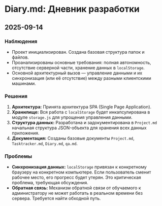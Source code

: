 
# Diary.md: Дневник разработки

## 2025-09-14

### Наблюдения
- Проект инициализирован. Создана базовая структура папок и файлов.
- Проанализированы основные требования: полная автономность, отсутствие серверной части, хранение данных в `localStorage`.
- Основной архитектурный вызов — управление данными и их синхронизация (или её отсутствие) между разными клиентскими машинами.

### Решения
1.  **Архитектура:** Принята архитектура SPA (Single Page Application).
2.  **Хранилище:** Вся работа с `localStorage` будет инкапсулирована в модуле `storage.js` для упрощения управления данными.
3.  **Структура данных:** Разработана и задокументирована в `Project.md` начальная структура JSON-объекта для хранения всех данных приложения.
4.  **Документация:** Созданы базовые документы `Project.md`, `Tasktracker.md`, `Diary.md`, `qa.md`.

### Проблемы
- **Синхронизация данных:** `localStorage` привязан к конкретному браузеру на конкретном компьютере. Если пользователь сменит рабочее место, его прогресс будет утерян. Это критическая проблема, требующая обсуждения.
- **Обратная связь:** Механизм обратной связи от обучаемого к администратору не может работать в реальном времени без сервера. Требуется найти обходной путь.

